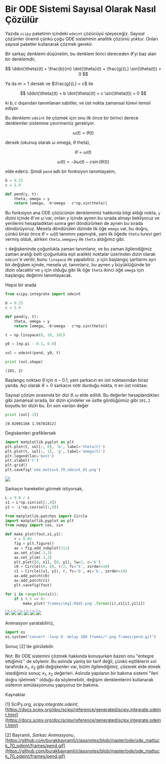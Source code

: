 # Bir ODE Sistemi Sayısal Olarak Nasıl Çözülür

Yazıda `scipy` paketinin içindeki `odeint` çözücüyü işleyeceğiz.
Sayısal çözümler önemli çünkü çoğu ODE sisteminin analitik çözümü
yoktur. Onları sayısal paketler kullanarak çözmek gerekir. 

Bir sarkaç denklemi düşünelim, bu denklem ikinci dereceden $\theta$'yi baz
alan bir denklemdir,

$$
\ddot{\theta}(t) + \frac{b}{m} \dot{\theta}(t) +  \frac{g}{L} \sin(\theta(t)) = 0
$$

Ya da $m = 1$ dersek ve $\frac{g}{L} = c$ ile

$$
\ddot{\theta}(t) + b \dot{\theta}(t) +  c \sin(\theta(t)) = 0
$$

ki $b,c$ dışarıdan tanımlanan sabitler, ve üst nokta zamansal türevi temsil
ediyor. 

Bu denklemi `odeint` ile çözmek için onu ilk önce bir birinci derece
denklemler sistemine çevirmemiz gerekiyor.

$$
\omega(t) = \dot{\theta}(t)
$$

dersek (okunuş olarak $\omega$ omega, $\theta$ theta),

$$
\dot{\theta} = \omega(t)
$$

$$
\dot{\omega}(t) = -b \omega(t) - c\sin(\theta(t))
$$

elde ederiz. Şimdi `pend` adlı bir fonksiyon tanımlayalım,

```python
b = 0.25
c = 5.0

def pend(y, t):
    theta, omega = y
    return [omega, -b*omega - c*np.sin(theta)]
```

Bu fonksiyon ana ODE çözücünün denklemimiz hakkında bilgi aldığı nokta,
`y` dizini içinde $\dot{\theta}$ ve $\dot{\omega}$ var, onları $y$
içinde aynen bu sırada almayı bekliyoruz ve yenilerini hesapladıktan sonra
geri döndürürken de aynen bu sırada döndürüyoruz. Mesela döndürülen dizinde
ilk öğe `omega` var, bu doğru, çünkü biraz önce
$\dot{\theta} = \omega(t)$ tanımını yapmıştık, yani ilk öğede `theta`
turevi geri vermiş olduk, alırken `theta,omega=y` ile `theta`
aldığımız gibi.

`t` değişkeninde çoğunlukla zaman tanımlanır, ve bu zaman
ilgilendiğimiz zaman aralığı belli (çoğunlukla eşit aralıklı) noktalar
üzerinden dizin olarak `odeint`'e verilir, bunu `linspace` ile
yapabiliriz. $y$ için başlangıç şartlarını ayrı bir değişken içinde, mesela
`y0`, tanımlarız, bu aynen `y` büyüklüğünde bir dizin olacaktır
ve `y`  için olduğu gibi ilk öğe `theta` ikinci öğe `omega`
için başlangıç değerini tanımlayacak.

Hepsi bir arada

```python
from scipy.integrate import odeint

b = 0.25
c = 5.0

def pend(y, t):
    theta, omega = y
    return [omega, -b*omega - c*np.sin(theta)]

t = np.linspace(0, 10, 101)

y0 = [np.pi - 0.1, 0.0]

sol = odeint(pend, y0, t)

print (sol.shape)
```

```
(101, 2)
```

Başlangıç noktası $\theta$ için $\pi - 0.1$, yani şarkacın en üst
noktasından biraz yanda. Açı olarak $\theta=0$ sarkacın nötr durduğu nokta,
$\pi$ en üst noktası.

Sayısal çözüm sırasında bir dizi $\theta,\omega$ elde edildi. Bu değerler
hesaplandıkları gibi zamansal sırada, bir dizin içindeler ve üstte
gördüğümüz gibi `101,2` boyutlu bir dizin bu. En son varılan değer

```python
print (sol[-1])
```

```
[0.02001168 1.56781812]
```

Degiskenleri grafiklersek

```python
import matplotlib.pyplot as plt
plt.plot(t, sol[:, 0], 'b', label='theta(t)')
plt.plot(t, sol[:, 1], 'g', label='omega(t)')
plt.legend(loc='best')
plt.xlabel('t')
plt.grid()
plt.savefig('ode_mattuck_70_odeint_01.png')
```

![](ode_mattuck_70_odeint_01.png)

Şarkaçın hareketini görmek istiyorsak,

```python
L = 9.8 / c
x1 = L*np.sin(sol[:,0])
y1 = -L*np.cos(sol[:,0])
```

```python
from matplotlib.patches import Circle
import matplotlib.pyplot as plt
from numpy import cos, sin

def make_plot(fout,x1,y1):
    r = 0.05
    fig = plt.figure()
    ax = fig.add_subplot(111)
    ax.set_xlim(-3,3)
    ax.set_ylim(-3,3)
    plt.plot([0, x1], [0, y1], lw=2, c='k')
    c0 = Circle((0, 0), r/2, fc='k', zorder=10)
    c1 = Circle((x1, y1), r, fc='b', ec='b', zorder=10)
    ax.add_patch(c0)
    ax.add_patch(c1)
    plt.savefig(fout)

for i in range(len(x1)):
    if i % 5 == 0: 
        make_plot('frames/img{:04d}.png'.format(i),x1[i],y1[i])
```

![](frames/img0000.png)
![](frames/img0020.png)
![](frames/img0030.png)
![](frames/img0040.png)
![](frames/img0050.png)
![](frames/img0060.png)

Animasyon yaratabiliriz,

```python
import os
os.system("convert -loop 0 -delay 100 frames/*.png frames/pend.gif")
```

Sonuç [2]'de görülebilir.

Not: Bir ODE sistemini çözmek hakkında konuşurken bazen onu "entegre
ettiğimiz'' de söylenir. Bu aslında yanlış bir tarif değil, çünkü
eşitliklerin sol tarafında $\dot{x}_1$, $\dot{x}_2$ gibi değişkenler var,
bizim ilgilendiğimiz, çözerek elde etmek istediğimiz sonuç $x_1$, $x_2$
değerleri. Aslında yapılanın bir bakıma sistemi "ileri doğru işletmek''
olduğu da söylenebilir, değişim denklemlerini kullanarak sistemın
simülasyonunu yapıyoruz bir bakıma.

Kaynaklar

[1] SciPy.org, *scipy.integrate.odeint*, [https://docs.scipy.org/doc/scipy/reference/generated/scipy.integrate.odeint.html](https://docs.scipy.org/doc/scipy/reference/generated/scipy.integrate.odeint.html)

[2] Bayramlı, *Sarkac Animasyonu*, [https://github.com/burakbayramli/classnotes/blob/master/ode/ode_mattuck_70_odeint/frames/pend.gif](https://github.com/burakbayramli/classnotes/blob/master/ode/ode_mattuck_70_odeint/frames/pend.gif)








